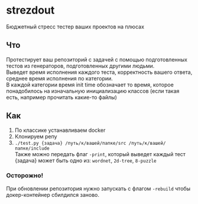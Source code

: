 # strezdout
Бюджетный стресс тестер ваших проектов на плюсах

## Что
Протестирует ваш репозиторий с задачей с помощью подготовленных тестов из генераторов, подготовленных другими людьми.  
Выведет время исполнения каждого теста, корректность вашего ответа, среднее время исполнения по категории.  
В каждой категории время init time обозначает то время, которое понадобилось на изначальную инициализацию классов (если такая есть, например прочитать какие-то файлы)

## Как
1. По классике устанавливаем docker
2. Клонируем репу 
3. ```./test.py {задача} /путь/к/вашей/папке/src /путь/к/вашей/папке/include```  
Также можно передать флаг `-print`, который выведет каждый тест
{задача} может быть одно из: `wordnet`, `2d-tree`, `8-puzzle`

### Осторожно!
При обновлении репозитория нужно запускать с флагом `-rebuild` чтобы докер-контейнер сбилдился заново.
 
